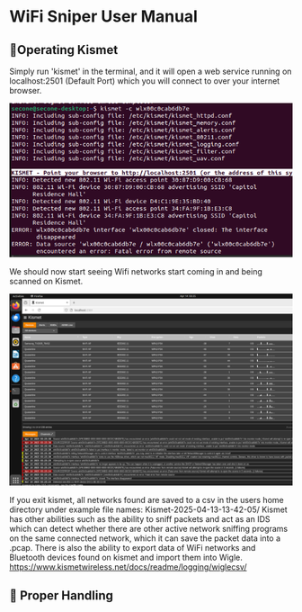 # WiFi Sniper User Manual

## 📡Operating Kismet
Simply run 'kismet' in the terminal, and it will open a web service running on localhost:2501 (Default Port) which you will connect to over your internet browser. 

![Kismetbooting](https://github.com/Fr3shShr3k/WiFi-Sniper---How-To-Guide/blob/a48cf164314de786ce7eba169534978943e02264/assets/images/Screenshot%20from%202025-04-14%2003-25-03.png)

We should now start seeing Wifi networks start coming in and being scanned on Kismet. 

![Kismet](https://github.com/Fr3shShr3k/WiFi-Sniper---How-To-Guide/blob/067698dfd94a6468a4c0c868cc97c4650e7266da/assets/images/Screenshot%20from%202025-04-14%2003-26-41.png)

If you exit kismet, all networks found are saved to a csv in the users home directory under example file names: Kismet-2025-04-13-13-42-05/
Kismet has other abilities such as the ability to sniff packets and act as an IDS which can detect whether there are other active network sniffing programs on the same connected network, which it can
save the packet data into a .pcap. There is also the ability to export data of WiFi networks and Bluetooth devices found on kismet and import them into Wigle. https://www.kismetwireless.net/docs/readme/logging/wiglecsv/

## 🔭 Proper Handling
